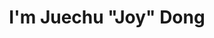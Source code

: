 ---
title : "I'm Juechu \"Joy\" Dong"
# full screen navigation
first_name : "MacGyver"
last_name : "SOMRAT"
bg_image : "images/backgrounds/full-nav-bg.jpg"
# animated text loop
occupations:
- "Computer Architect"
- "Traveler"
- "1st Year PhD Student"

# slider background image loop
slider_images:
- "images/slider/slider2.jpg"


# button
button:
  enable : true
  label : "HIRE ME"
  link : "#contact"


# custom style
custom_class: "" 
custom_attributes: "" 
custom_css: ""

---